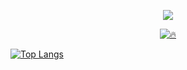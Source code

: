 <!-- Typing SVG by DenverCoder1 - https://github.com/DenverCoder1/readme-typing-svg -->
<p align="center">
	<a href="https://github.com/DenverCoder1/readme-typing-svg"><img src="https://readme-typing-svg.herokuapp.com?color=%23BD561D&duration=6000&lines=I+am++into++Artificial+Intelligence;I+am++into++Data+Science;I+like++Machine+Learning+;I+like+Deep+Learning+;I+am++into++Big+Data;I+am++into++Computer+Vision!!&center=true&width=380&height=45"></a>
</p>

<p align="center">
	<a href="https://github.com/DenverCoder1/github-readme-streak-stats">
		<img title="🔥 "  src="https://github-readme-streak-stats.herokuapp.com/?user=arlidge&theme=monokai-metallian&hide_border=true"/></a>
</p>

[![Top Langs](https://github-readme-stats.vercel.app/api/top-langs/?username=arlidge)](https://github.com/anuraghazra/github-readme-stats)
